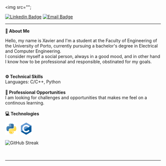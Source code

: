 <img src="";

[![Linkedin Badge](https://img.shields.io/badge/-LinkedIn-blue?style=for-the-badge&logo=Linkedin&logoColor=white)](https://www.linkedin.com/in/xavier-alvess/)
[![Email Badge](https://img.shields.io/badge/-Email-4d0087?style=for-the-badge&logo=protonmail&cacheSeconds=3600&link=mailto:daniel.marquesedigital@gmail.com)](mailto:xavieralves.2003@outlook.com)

<hr/>

<summary><b>🚀 About Me</b></summary>
  
Hello, my name is Xavier and I'm a student at the Faculty of Engineering of the University of Porto, currently pursuing a bachelor's degree in Electrical and Computer Engineering.<br>
I consider myself a social person, always in a good mood, and in other hand I know how to be professional and responsible, obstinated for my goals.<br>
<br>

<summary><b>⚙️ Technical Skills</b></summary>
Languages: C/C++, Python<br>
<br>

<summary><b>💼 Professional Opportunities</b></summary>
I am looking for challenges and opportunities that makes me feel on a continous learning.<br>
<br>

<summary><b>💻 Technologies</b></summary>

<p>
  <img src="https://github.com/devicons/devicon/blob/master/icons/python/python-original.svg" title="Python" alt="Python" width="40" height="40"/>&nbsp;
    <img src="https://github.com/devicons/devicon/blob/master/icons/c/c-original.svg" title="C" alt="C" width="40" height="40"/>&nbsp;
</p>


<div>
  <img src="https://streak-stats.demolab.com?user=Xavier-Alves&theme=dark" alt="GitHub Streak" />
</div>

<div>
  <img vertical-align="baseline" src="https://github-readme-stats-nu-eight-50.vercel.app/api/top-langs/?username=Xavier-Alves&hide_progress=true&langs_count=6&theme=dark"  alt=""/>
</div>

<div>
  <img vertical-align="baseline" src="https://github-readme-stats-nu-eight-50.vercel.app/api?username=Xavier-Alves&show_icons=true&theme=dark&hide_title=true&rank_icon=github&hide_rank=true&hide=contribs"  alt=""/>
</div>

<hr/>

  <img src="https://komarev.com/ghpvc/?username=Xavier-Alves&style=flat-square&color=211B15" alt=""/>
